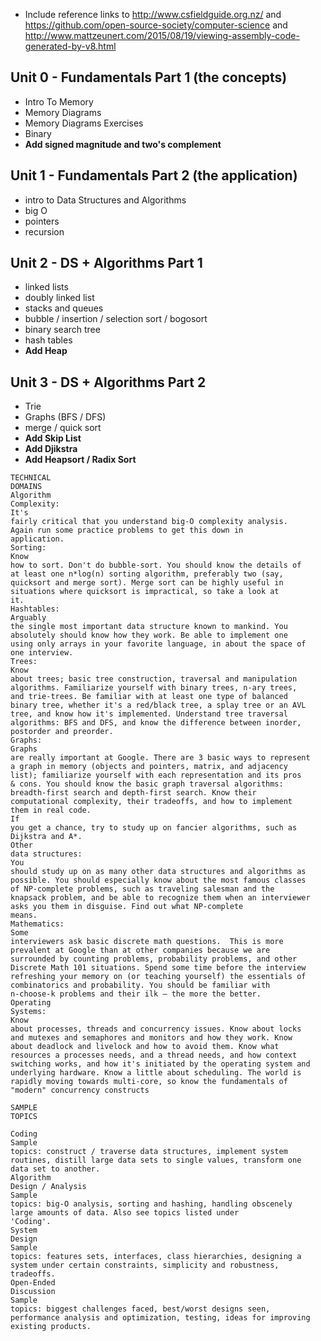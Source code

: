 * Include reference links to http://www.csfieldguide.org.nz/ and https://github.com/open-source-society/computer-science and http://www.mattzeunert.com/2015/08/19/viewing-assembly-code-generated-by-v8.html

## Unit 0 - Fundamentals Part 1 (the concepts)
- Intro To Memory
- Memory Diagrams
- Memory Diagrams Exercises
- Binary
- **Add signed magnitude and two's complement**

## Unit 1 - Fundamentals Part 2 (the application)
- intro to Data Structures and Algorithms
- big O
- pointers
- recursion

## Unit 2 - DS + Algorithms Part 1
-  linked lists
-  doubly linked list
-  stacks and queues
-  bubble / insertion / selection sort / bogosort
-  binary search tree
-  hash tables
-  **Add Heap**

## Unit 3 - DS + Algorithms Part 2
- Trie
- Graphs (BFS / DFS)
- merge / quick sort
- **Add Skip List**
- **Add Djikstra**
- **Add Heapsort / Radix Sort**

```
TECHNICAL
DOMAINS
Algorithm
Complexity:
It's
fairly critical that you understand big-O complexity analysis.
Again run some practice problems to get this down in
application.
Sorting:
Know
how to sort. Don't do bubble-sort. You should know the details of
at least one n*log(n) sorting algorithm, preferably two (say,
quicksort and merge sort). Merge sort can be highly useful in
situations where quicksort is impractical, so take a look at
it.
Hashtables:
Arguably
the single most important data structure known to mankind. You
absolutely should know how they work. Be able to implement one
using only arrays in your favorite language, in about the space of
one interview.
Trees:
Know
about trees; basic tree construction, traversal and manipulation
algorithms. Familiarize yourself with binary trees, n-ary trees,
and trie-trees. Be familiar with at least one type of balanced
binary tree, whether it's a red/black tree, a splay tree or an AVL
tree, and know how it's implemented. Understand tree traversal
algorithms: BFS and DFS, and know the difference between inorder,
postorder and preorder.
Graphs:
Graphs
are really important at Google. There are 3 basic ways to represent
a graph in memory (objects and pointers, matrix, and adjacency
list); familiarize yourself with each representation and its pros
& cons. You should know the basic graph traversal algorithms:
breadth-first search and depth-first search. Know their
computational complexity, their tradeoffs, and how to implement
them in real code.
If
you get a chance, try to study up on fancier algorithms, such as
Dijkstra and A*.
Other
data structures:
You
should study up on as many other data structures and algorithms as
possible. You should especially know about the most famous classes
of NP-complete problems, such as traveling salesman and the
knapsack problem, and be able to recognize them when an interviewer
asks you them in disguise. Find out what NP-complete
means.
Mathematics:
Some
interviewers ask basic discrete math questions.  This is more
prevalent at Google than at other companies because we are
surrounded by counting problems, probability problems, and other
Discrete Math 101 situations. Spend some time before the interview
refreshing your memory on (or teaching yourself) the essentials of
combinatorics and probability. You should be familiar with
n-choose-k problems and their ilk – the more the better.
Operating
Systems:
Know
about processes, threads and concurrency issues. Know about locks
and mutexes and semaphores and monitors and how they work. Know
about deadlock and livelock and how to avoid them. Know what
resources a processes needs, and a thread needs, and how context
switching works, and how it's initiated by the operating system and
underlying hardware. Know a little about scheduling. The world is
rapidly moving towards multi-core, so know the fundamentals of
"modern" concurrency constructs

SAMPLE
TOPICS

Coding
Sample
topics: construct / traverse data structures, implement system
routines, distill large data sets to single values, transform one
data set to another.
Algorithm
Design / Analysis
Sample
topics: big-O analysis, sorting and hashing, handling obscenely
large amounts of data. Also see topics listed under
'Coding'.
System
Design
Sample
topics: features sets, interfaces, class hierarchies, designing a
system under certain constraints, simplicity and robustness,
tradeoffs.
Open-Ended
Discussion
Sample
topics: biggest challenges faced, best/worst designs seen,
performance analysis and optimization, testing, ideas for improving
existing products.
```
